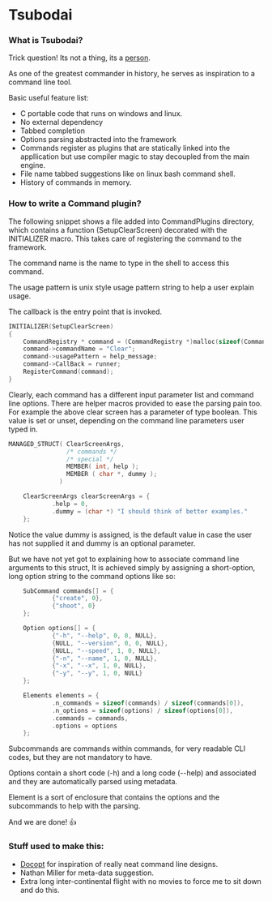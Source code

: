 # Tsubodai

### What is Tsubodai?

Trick question! Its not a thing, its a [person](https://en.wikipedia.org/wiki/Subutai).

As one of the greatest commander in history, he serves as inspiration to a command line tool.


Basic useful feature list:

 * C portable code that runs on windows and linux.
 * No external dependency
 * Tabbed completion
 * Options parsing abstracted into the framework
 * Commands register as plugins that are statically linked into the appllication but use compiler magic to stay decoupled from the main engine.
 * File name tabbed suggestions like on linux bash command shell.
 * History of commands in memory.


### How to write a Command plugin?

The following snippet shows a file added into CommandPlugins directory, which contains a function (SetupClearScreen) decorated with the INITIALIZER macro. This takes care of registering the command to the framework.

The command name is the name to type in the shell to access this command.

The usage pattern is unix style usage pattern string to help a user explain usage.

The callback is the entry point that is invoked.

```c
INITIALIZER(SetupClearScreen)
{
    CommandRegistry * command = (CommandRegistry *)malloc(sizeof(CommandRegistry));
    command->commandName = "Clear";
    command->usagePattern = help_message;
    command->CallBack = runner;
    RegisterCommand(command);
}
```

Clearly, each command has a different input parameter list and command line options. There are helper macros provided to ease the parsing pain too.
For example the above clear screen has a parameter of type boolean. This value is set or unset, depending on the command line parameters user typed in.

```c
MANAGED_STRUCT( ClearScreenArgs,
                /* commands */
                /* special */
                MEMBER( int, help );
                MEMBER ( char *, dummy );
              )

    ClearScreenArgs clearScreenArgs = {
            .help = 0,
            .dummy = (char *) "I should think of better examples."
    };

```
Notice the value dummy is assigned, is the default value in case the user has not supplied it and dummy is an optional parameter. 


But we have not yet got to explaining how to associate command line arguments to this struct, It is achieved simply by assigning a short-option, long option string to the command options like so:

```c
    SubCommand commands[] = {
            {"create", 0},
            {"shoot", 0}
    };

    Option options[] = {
            {"-h", "--help", 0, 0, NULL},
            {NULL, "--version", 0, 0, NULL},
            {NULL, "--speed", 1, 0, NULL},
            {"-n", "--name", 1, 0, NULL},
            {"-x", "--x", 1, 0, NULL},
            {"-y", "--y", 1, 0, NULL}
    };

    Elements elements = {
            .n_commands = sizeof(commands) / sizeof(commands[0]),
            .n_options = sizeof(options) / sizeof(options[0]),
            .commands = commands,
            .options = options
    };


```

Subcommands are commands within commands, for very readable CLI codes, but they are not mandatory to have.

Options contain a short code (-h) and a long code (--help) and associated and they are automatically parsed using metadata.

Element is a sort of enclosure that contains the options and the subcommands to help with the parsing.

And we are done! :+1:



### Stuff used to make this:

 * [Docopt](https://github.com/docopt) for inspiration of really neat command line designs.
 * Nathan Miller for meta-data suggestion.
 * Extra long inter-continental flight with no movies to force me to sit down and do this.
 
